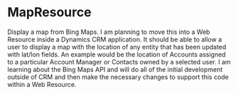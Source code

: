 # MapResource
Display a map from Bing Maps.  I am planning to move this into a Web Resource inside a Dynamics CRM application.  It should be able to allow a user to display a map with the location of any entity that has been updated with lat/lon fields.  An example would be the location of Accounts assigned to a particular Account Manager or Contacts owned by a selected user.  I am learning about the Bing Maps API and will do all of the initial development outside of CRM and then make the necessary changes to support this code within a Web Resource.
